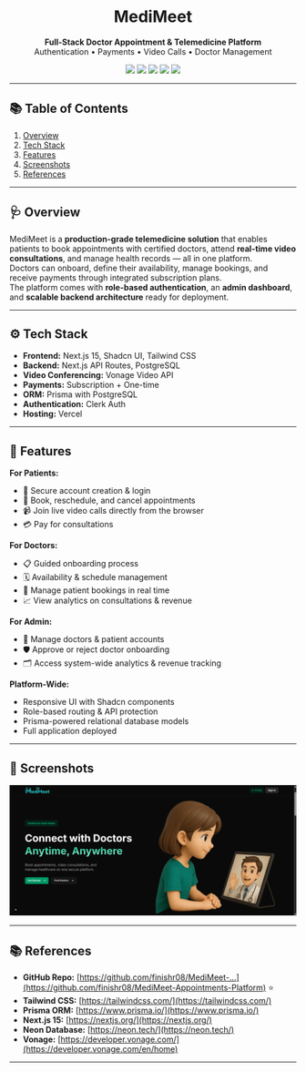 <div align="center">

  <h1 align="center" id="top">MediMeet</h1>
  <p align="center">
    <b>Full-Stack Doctor Appointment & Telemedicine Platform</b><br/>
    Authentication • Payments • Video Calls • Doctor Management
  </p>
  <img src="https://img.shields.io/badge/Next.js-15-black?style=for-the-badge&logo=next.js" />
  <img src="https://img.shields.io/badge/Shadcn_UI-000000?style=for-the-badge&logo=shadcnui" />
  <img src="https://img.shields.io/badge/Tailwind_CSS-38B2AC?style=for-the-badge&logo=tailwind-css" />
  <img src="https://img.shields.io/badge/Prisma-2D3748?style=for-the-badge&logo=prisma" />
  <img src="https://img.shields.io/badge/Vonage-FF6600?style=for-the-badge&logo=vonage" />
</div>

---

## 📚 Table of Contents

1. [Overview](#overview)
2. [Tech Stack](#tech-stack)
3. [Features](#features)
4. [Screenshots](#screenshots)
5. [References](#references)

---

## 🩺 Overview <a id="overview"></a>

MediMeet is a **production-grade telemedicine solution** that enables patients to book appointments with certified doctors, attend **real-time video consultations**, and manage health records — all in one platform.  
Doctors can onboard, define their availability, manage bookings, and receive payments through integrated subscription plans.  
The platform comes with **role-based authentication**, an **admin dashboard**, and **scalable backend architecture** ready for deployment.

---

## ⚙️ Tech Stack <a id="tech-stack"></a>

- **Frontend:** Next.js 15, Shadcn UI, Tailwind CSS
- **Backend:** Next.js API Routes, PostgreSQL
- **Video Conferencing:** Vonage Video API
- **Payments:** Subscription + One-time
- **ORM:** Prisma with PostgreSQL
- **Authentication:** Clerk Auth
- **Hosting:** Vercel

---

## 🔋 Features <a id="features"></a>

**For Patients:**

- 🔑 Secure account creation & login
- 📅 Book, reschedule, and cancel appointments
- 📹 Join live video calls directly from the browser
- 💳 Pay for consultations

**For Doctors:**

- 📋 Guided onboarding process
- 🗓 Availability & schedule management
- 💼 Manage patient bookings in real time
- 📈 View analytics on consultations & revenue

**For Admin:**

- 👥 Manage doctors & patient accounts
- 🛡 Approve or reject doctor onboarding
- 🗂 Access system-wide analytics & revenue tracking

**Platform-Wide:**

- Responsive UI with Shadcn components
- Role-based routing & API protection
- Prisma-powered relational database models
- Full application deployed

---

## 📸 Screenshots <a id="screenshots"></a>

![Home](public/1.png)

---

## 📚 References <a id="references"></a>

- **GitHub Repo:** [https://github.com/finishr08/MediMeet-...](https://github.com/finishr08/MediMeet-Appointments-Platform) ⭐
- **Tailwind CSS:** [https://tailwindcss.com/](https://tailwindcss.com/)
- **Prisma ORM:** [https://www.prisma.io/](https://www.prisma.io/)
- **Next.js 15:** [https://nextjs.org/](https://nextjs.org/)
- **Neon Database:** [https://neon.tech/](https://neon.tech/)
- **Vonage:** [https://developer.vonage.com/](https://developer.vonage.com/en/home)

---

